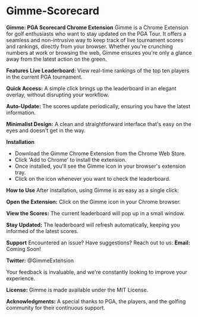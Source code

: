 # Gimme-Scorecard

__Gimme: PGA Scorecard Chrome Extension__
Gimme is a Chrome Extension for golf enthusiasts who want to stay updated on the PGA Tour. It offers a seamless and non-intrusive way to keep track of live tournament scores and rankings, directly from your browser. Whether you're crunching numbers at work or browsing the web, Gimme ensures you're only a glance away from the latest action on the green.


__Features__
__Live Leaderboard:__ View real-time rankings of the top ten players in the current PGA tournament.

__Quick Access:__ A simple click brings up the leaderboard in an elegant overlay, without disrupting your workflow.

__Auto-Update:__ The scores update periodically, ensuring you have the latest information.

__Minimalist Design:__ A clean and straightforward interface that's easy on the eyes and doesn't get in the way.


__Installation__
- Download the Gimme Chrome Extension from the Chrome Web Store.
- Click 'Add to Chrome' to install the extension.
- Once installed, you'll see the Gimme icon in your browser's extension tray.
- Click on the icon whenever you want to check the leaderboard.

__How to Use__
After installation, using Gimme is as easy as a single click:

__Open the Extension:__ Click on the Gimme icon in your Chrome browser.

__View the Scores:__ The current leaderboard will pop up in a small window.

__Stay Updated:__ The leaderboard will refresh automatically, keeping you informed of the latest scores.

__Support__
Encountered an issue? Have suggestions? Reach out to us:
__Email:__ Coming Soon! 

__Twitter:__ @GimmeExtension

Your feedback is invaluable, and we're constantly looking to improve your experience.

__License:__
Gimme is made available under the MIT License.

__Acknowledgments:__
A special thanks to PGA, the players, and the golfing community for their continuous support.
